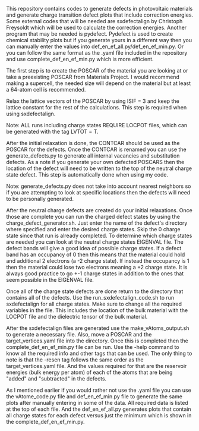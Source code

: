 This repository contains codes to generate defects in photovoltaic materials and generate charge transition defect plots that include correction energies.
Some external codes that will be needed are sxdefectalign by Christoph Freysoldt which will be used to calculate the correction energies. Another program that may be needed is pydefect. Pydefect is used to create chemical stability plots but if you generate yours in a different way then you can manually enter the values into def_en_ef_all.py/def_en_ef_min.py. Or you can follow the same format as the .yaml file included in the repository and use complete_def_en_ef_min.py which is more efficient.

The first step is to create the POSCAR of the material you are looking at or take a preexisting POSCAR from Materials Project. I would recommend making a supercell, the needed size will depend on the material but at least a 64-atom cell is recommended. 

Relax the lattice vectors of the POSCAR by using ISIF = 3 and keep the lattice constant for the rest of the calculations. This step is required when using sxdefectalign.

Note: ALL runs including charge states REQUIRE LOCPOT files, which can be generated with the tag LVTOT = T.

After the initial relaxation is done, the CONTCAR should be used as the POSCAR for the defects. Once the CONTCAR is renamed you can use the generate_defects.py to generate all internal vacancies and substitution defects. As a note if you generate your own defected POSCARS then the location of the defect will need to be written to the top of the neutral charge state defect. This step is automatically done when using my code.

Note: generate_defects.py does not take into account nearest neighbors so if you are attempting to look at specific locations then the defects will need to be personally generated.

After the neutral charge defects are created do your initial relaxations. Once those are complete you can run the charged defect states by using the charge_defect_generator.sh. Just enter the name of the defect's directory where specified and enter the desired charge states. Skip the 0 charge state since that run is already completed. To determine which charge states are needed you can look at the neutral charge states EIGENVAL file. The defect bands will give a good idea of possible charge states. If a defect band has an occupancy of 0 then this means that the material could hold and additional 2 electrons (a -2 charge state). If instead the occupancy is 1 then the material could lose two electrons meaning a +2 charge state. It is always good practice to go +-1 charge states in addition to the ones that seem possible in the EIGENVAL file.

Once all of the charge state defects are done return to the directory that contains all of the defects. Use the run_sxdefectalign_code.sh to run sxdefectalign for all charge states. Make sure to change all the required variables in the file. This includes the location of the bulk material with the LOCPOT file and the dielectric tensor of the bulk material.

After the sxdefectalign files are generated use the make_vAtoms_output.sh to generate a necessary file. Also, move a POSCAR and the target_vertices.yaml file into the directory. Once this is completed then the complete_def_en_ef_min.py file can be run. Use the -help command to know all the required info and other tags that can be used. The only thing to note is that the -resen tag follows the same order as the target_vertices.yaml file. And the values required for that are the reservoir energies (bulk energy per atom) of each of the atoms that are being "added" and "subtracted" in the defects. 

As I mentioned earlier if you would rather not use the .yaml file you can use the vAtome_code.py file and def_en_ef_min.py file to generate the same plots after manually entering in some of the data. All required data is listed at the top of each file. And the def_en_ef_all.py generates plots that contain all charge states for each defect versus just the minimum which is shown in the complete_def_en_ef_min.py.
